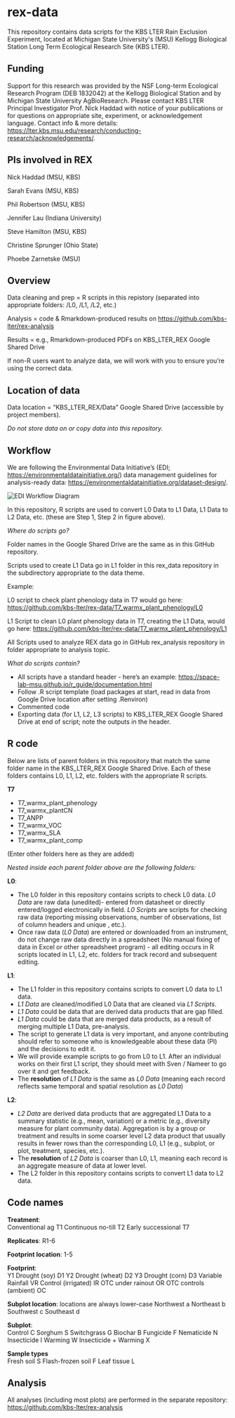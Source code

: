 # rex-data
This repository contains data scripts for the KBS LTER Rain Exclusion Experiment, located at Michigan State University's (MSU) Kellogg Biological Station Long Term Ecological Research Site (KBS LTER).

## Funding
Support for this research was provided by the NSF Long-term Ecological Research Program (DEB 1832042) at the Kellogg Biological Station and by Michigan State University AgBioResearch. Please contact KBS LTER Principal Investigator Prof. Nick Haddad with notice of your publications or for questions on appropriate site, experiment, or acknowledgement language. Contact info & more details: https://lter.kbs.msu.edu/research/conducting-research/acknowledgements/.

## PIs involved in REX
Nick Haddad (MSU, KBS)

Sarah Evans (MSU, KBS)

Phil Robertson (MSU, KBS)

Jennifer Lau (Indiana University)

Steve Hamilton (MSU, KBS)

Christine Sprunger (Ohio State)

Phoebe Zarnetske (MSU)


## Overview
Data cleaning and prep = R scripts in this repistory (separated into appropriate folders: /L0, /L1, /L2, etc.)

Analysis = code & Rmarkdown-produced results on https://github.com/kbs-lter/rex-analysis 

Results = e.g., Rmarkdown-produced PDFs on KBS_LTER_REX Google Shared Drive

If non-R users want to analyze data, we will work with you to ensure you’re using the correct data.


## Location of data
Data location = “KBS_LTER_REX/Data” Google Shared Drive (accessible by project members). 

*Do not store data on or copy data into this repository.*


## Workflow
We are following the Environmental Data Initiative’s (EDI; https://environmentaldatainitiative.org/) data management guidelines for analysis-ready data: https://environmentaldatainitiative.org/dataset-design/.

![EDI Workflow Diagram](https://environmentaldatainitiative.files.wordpress.com/2019/04/harmonization_procedure_general.png)

In this repository, R scripts are used to convert L0 Data to L1 Data, L1 Data to L2 Data, etc. (these are Step 1, Step 2 in figure above). 

*Where do scripts go?*

Folder names in the Google Shared Drive are the same as in this GitHub repository. 

Scripts used to create L1 Data go in L1 folder in this rex_data repository in the subdirectory appropriate to the data theme. 


Example: 

L0 script to check plant phenology data in T7 would go here: https://github.com/kbs-lter/rex-data/T7_warmx_plant_phenology/L0

L1 Script to clean L0 plant phenology data in T7, creating the L1 Data, would go here: https://github.com/kbs-lter/rex-data/T7_warmx_plant_phenology/L1 

All Scripts used to analyze REX data go in GitHub rex_analysis repository in folder appropriate to analysis topic.


*What do scripts contain?*

- All scripts have a standard header - here’s an example: https://space-lab-msu.github.io/r_guide/documentation.html 
- Follow .R script template (load packages at start, read in data from Google Drive location after setting .Renviron)
- Commented code
- Exporting data (for L1, L2, L3 scripts) to KBS_LTER_REX Google Shared Drive at end of script; note the outputs in the header.

## R code

Below are lists of parent folders in this repository that match the same folder name in the KBS_LTER_REX Google Shared Drive. Each of these folders contains L0, L1, L2, etc. folders with the appropriate R scripts. 

**T7**
- T7_warmx_plant_phenology
- T7_warmx_plantCN
- T7_ANPP
- T7_warmx_VOC
- T7_warmx_SLA
- T7_warmx_plant_comp

(Enter other folders here as they are added)

*Nested inside each parent folder above are the following folders:*

**L0**: 
- The L0 folder in this repository contains scripts to check L0 data. *L0 Data* are raw data (unedited)- entered from datasheet or directly entered/logged electronically in field. *L0 Scripts* are scripts for checking raw data (reporting missing observations, number of observations, list of column headers and unique , etc.). 
- Once raw data (*L0 Data*) are entered or downloaded from an instrument, do not change raw data directly in a spreadsheet (No manual fixing of data in Excel or other spreadsheet program) - all editing occurs in R scripts located in L1, L2, etc. folders for track record and subsequent editing.


**L1**: 
- The L1 folder in this repository contains scripts to convert L0 data to L1 data. 
- *L1 Data* are cleaned/modified L0 Data that are cleaned via *L1 Scripts*. 
- *L1 Data* could be data that are derived data products that are gap filled.
- *L1 Data* could be data that are merged data products, as a result of merging multiple L1 Data, pre-analysis.
- The script to generate L1 data is very important, and anyone contributing should refer to someone who is knowledgeable about these data (PI) and the decisions to edit it.
- We will provide example scripts to go from L0 to L1. After an individual works on their first L1 script, they should meet with Sven / Nameer to go over it and get feedback.
- The **resolution** of *L1 Data* is the same as *L0 Data* (meaning each record reflects same temporal and spatial resolution as *L0 Data*)


**L2**: 
- *L2 Data* are derived data products that are aggregated L1 Data to a summary statistic (e.g., mean, variation) or a metric (e.g., diversity measure for plant community data). Aggregation is by a group or treatment and results in some coarser level L2 data product that usually results in fewer rows than the corresponding L0, L1 (e.g., subplot, or plot, treatment, species, etc.). 
- The **resolution** of *L2 Data* is coarser than L0, L1, meaning each record is an aggregate measure of data at lower level.
- The L2 folder in this repository contains scripts to convert L1 data to L2 data. 


## Code names
**Treatment**:	
Conventional ag	T1
Continuous no-till	T2
Early successional	T7
	
**Replicates**:	R1-6
	
**Footprint location**:	1-5
	
**Footprint**:	
Y1 Drought (soy)	D1
Y2 Drought (wheat)	D2
Y3 Drought (corn)	D3
Variable Rainfall	VR
Control (irrigated)	IR
OTC under rainout	OR
OTC controls (ambient)	OC
	
**Subplot location**:	locations are always lower-case
Northwest	a
Northeast	b
Southwest	c
Southeast	d
	
**Subplot**:	
Control	C
Sorghum	S
Switchgrass	G
Biochar	B
Fungicide	F
Nematicide	N
Insecticide	I
Warming	W
Insecticide + Warming	X
	
**Sample types**	
Fresh soil	S
Flash-frozen soil	F
Leaf tissue	L


## Analysis
All analyses (including most plots) are performed in the separate repository: https://github.com/kbs-lter/rex-analysis
